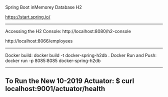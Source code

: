 Spring Boot
inMemorey Database H2

https://start.spring.io/

---------------------------------
 Accessing the H2 Console:
 http://localhost:8080/h2-console
 
  http://localhost:8066/employees
  
 ----------------------------------
 Docker build:
 	docker build -t docker-spring-h2db .
 Docker Run and Push:
 	docker run -p 8085:8085 docker-spring-h2db
 	
 --------------------------------------
 
 To Run the New 10-2019 Actuator:
 $ curl localhost:9001/actuator/health
 --------------------------------------- 
